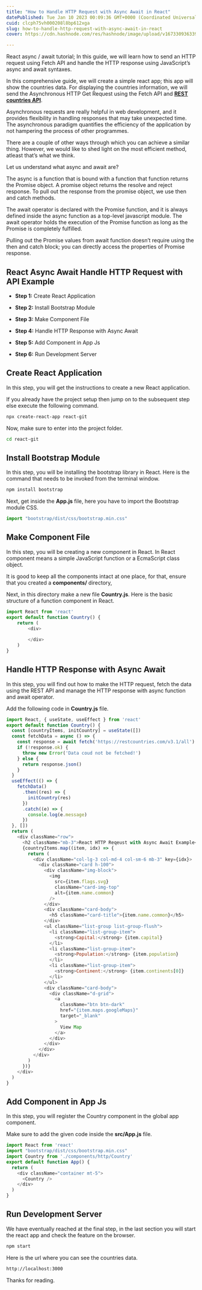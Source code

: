 ```yaml
---
title: "How to Handle HTTP Request with Async Await in React"
datePublished: Tue Jan 10 2023 00:09:36 GMT+0000 (Coordinated Universal Time)
cuid: clcph75vh000208l8bp612xga
slug: how-to-handle-http-request-with-async-await-in-react
cover: https://cdn.hashnode.com/res/hashnode/image/upload/v1673309363398/b69ba13c-6833-458a-b7ed-d71a001e45ac.png

---
```


React async / await tutorial; In this guide, we will learn how to send an HTTP request using Fetch API and handle the HTTP response using JavaScript’s async and await syntaxes.

In this comprehensive guide, we will create a simple react app; this app will show the countries data. For displaying the countries information, we will send the Asynchronous HTTP Get Request using the Fetch API and [**REST countries API**](https://restcountries.com/).

Asynchronous requests are really helpful in web development, and it provides flexibility in handling responses that may take unexpected time.  
The asynchronous paradigm quantifies the efficiency of the application by not hampering the process of other programmes.

There are a couple of other ways through which you can achieve a similar thing. However, we would like to shed light on the most efficient method, atleast that’s what we think.

Let us understand what async and await are?

The async is a function that is bound with a function that function returns the Promise object. A promise object returns the resolve and reject response. To pull out the response from the promise object, we use then and catch methods.

The await operator is declared with the Promise function, and it is always defined inside the async function as a top-level javascript module. The await operator holds the execution of the Promise function as long as the Promise is completely fulfilled.

Pulling out the Promise values from await function doesn’t require using the then and catch block; you can directly access the properties of Promise response.

## React Async Await Handle HTTP Request with API Example

* **Step 1:** Create React Application
    
* **Step 2:** Install Bootstrap Module
    
* **Step 3:** Make Component File
    
* **Step 4:** Handle HTTP Response with Async Await
    
* **Step 5:** Add Component in App Js
    
* **Step 6:** Run Development Server
    

## Create React Application

In this step, you will get the instructions to create a new React application.

If you already have the project setup then jump on to the subsequent step else execute the following command.

```bash
npx create-react-app react-git
```

Now, make sure to enter into the project folder.

```bash
cd react-git
```

## Install Bootstrap Module

In this step, you will be installing the bootstrap library in React. Here is the command that needs to be invoked from the terminal window.

```bash
npm install bootstrap
```

Next, get inside the **App.js** file, here you have to import the Bootstrap module CSS.

```javascript
import "bootstrap/dist/css/bootstrap.min.css"
```

## Make Component File

In this step, you will be creating a new component in React. In React component means a simple JavaScript function or a EcmaScript class object.

It is good to keep all the components intact at one place, for that, ensure that you created a **components/** directory,

Next, in this directory make a new file **Country.js**. Here is the basic structure of a function component in React.

```javascript
import React from 'react'
export default function Country() {
    return (
        <div>
            
        </div>
    )
}
```

## Handle HTTP Response with Async Await

In this step, you will find out how to make the HTTP request, fetch the data using the REST API and manage the HTTP response with async function and await operator.

Add the following code in **Country.js** file.

```javascript
import React, { useState, useEffect } from 'react'
export default function Country() {
  const [countryItems, initCountry] = useState([])
  const fetchData = async () => {
    const response = await fetch('https://restcountries.com/v3.1/all')
    if (!response.ok) {
      throw new Error('Data coud not be fetched!')
    } else {
      return response.json()
    }
  }
  useEffect(() => {
    fetchData()
      .then((res) => {
        initCountry(res)
      })
      .catch((e) => {
        console.log(e.message)
      })
  }, [])
  return (
    <div className="row">
      <h2 className="mb-3">React HTTP Reqeust with Async Await Example</h2>
      {countryItems.map((item, idx) => {
        return (
          <div className="col-lg-3 col-md-4 col-sm-6 mb-3" key={idx}>
            <div className="card h-100">
              <div className="img-block">
                <img
                  src={item.flags.svg}
                  className="card-img-top"
                  alt={item.name.common}
                />
              </div>
              <div className="card-body">
                <h5 className="card-title">{item.name.common}</h5>
              </div>
              <ul className="list-group list-group-flush">
                <li className="list-group-item">
                  <strong>Capital:</strong> {item.capital}
                </li>
                <li className="list-group-item">
                  <strong>Population:</strong> {item.population}
                </li>
                <li className="list-group-item">
                  <strong>Continent:</strong> {item.continents[0]}
                </li>
              </ul>
              <div className="card-body">
                <div className="d-grid">
                  <a
                    className="btn btn-dark"
                    href="{item.maps.googleMaps}"
                    target="_blank"
                  >
                    View Map
                  </a>
                </div>
              </div>
            </div>
          </div>
        )
      })}
    </div>
  )
}
```

## Add Component in App Js

In this step, you will register the Country component in the global app component.

Make sure to add the given code inside the **src/App.js** file.

```javascript
import React from 'react'
import "bootstrap/dist/css/bootstrap.min.css"
import Country from './components/http/Country'
export default function App() {
  return (
    <div className="container mt-5">
      <Country />
    </div>
  )
}
```

## Run Development Server

We have eventually reached at the final step, in the last section you will start the react app and check the feature on the browser.

```bash
npm start
```

Here is the url where you can see the countries data.

```bash
http://localhost:3000
```

Thanks for reading.